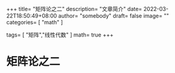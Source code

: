 +++
title= "矩阵论之二"
description= "文章简介"
date= 2022-03-22T18:50:49+08:00
author= "somebody"
draft= false
image= "" 
categories= [
    "math"
]

tags=  [
    "矩阵","线性代数"
]
math= true
+++

# 矩阵论之二